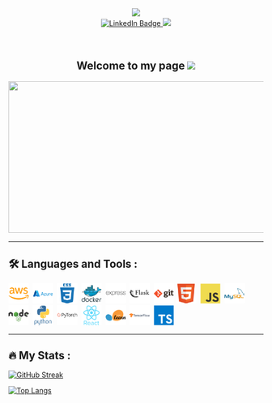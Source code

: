 <section align="center">
<div id="header" >
  <img src="https://i.giphy.com/media/v1.Y2lkPTc5MGI3NjExNWJmbTIzaWg2eHZhejV1M2dodjJxbW9sYXFrNG85ZTh1dzlmNHM2OCZlcD12MV9pbnRlcm5hbF9naWZfYnlfaWQmY3Q9Zw/i1JHRZSXO9LZZDHqii/giphy.gif" width="200"/>
</div>
<div id="badges" >
  <a href="https://www.linkedin.com/in/marcuscallen/">
    <img src="https://img.shields.io/badge/LinkedIn-blue?style=for-the-badge&logo=linkedin&logoColor=white" alt="LinkedIn Badge"/>
  </a>
<a href="https://leetcode.com/u/marcuscallen24/">
<img src="https://img.shields.io/badge/LeetCode-000000?logo=LeetCode&logoColor=#d16c06" height="30">
</a>
</div>
<div >
<img src="https://komarev.com/ghpvc/?username=marcus-24&style=flat-square&color=blue" alt=""/>
</div>
<br>
<h1>
  Welcome to my page
  <img src="https://media.giphy.com/media/hvRJCLFzcasrR4ia7z/giphy.gif" width="30px"/>
</h1>
</section>

<section>
<div align="center">
  <img src="https://i.giphy.com/media/v1.Y2lkPTc5MGI3NjExdnlwcWU2NHIwYm0zcjk1MjU0aHF0ajVpeXUxMmozbjFrM2k3emlpMiZlcD12MV9pbnRlcm5hbF9naWZfYnlfaWQmY3Q9Zw/3ohzdIEEN9D9wLIINy/giphy.gif" width="600" height="300"/>
</div>
<hr>
<div>
    
</div>
</section>

 <!-- ## :man_technologist: About Me :

I'm a Mechanical Engineer working as a Data Scientist.

- : -->

## :hammer_and_wrench: Languages and Tools :

<div>
<img src="https://github.com/devicons/devicon/blob/master/icons/amazonwebservices/amazonwebservices-plain-wordmark.svg" title="AWS" alt="AWS" width="40" height="40"/>&nbsp;
<img src="https://github.com/devicons/devicon/blob/master/icons/azure/azure-original-wordmark.svg" title="Azure" alt="Azure" width="40" height="40">&nbsp;
<img src="https://github.com/devicons/devicon/blob/master/icons/css3/css3-plain-wordmark.svg"  title="CSS3" alt="CSS" width="40" height="40"/>&nbsp;
<img src="https://github.com/devicons/devicon/blob/master/icons/docker/docker-original-wordmark.svg" title="Docker" alt="Docker" width="40" height="40">&nbsp;
<img src="https://github.com/devicons/devicon/blob/master/icons/express/express-original-wordmark.svg" title="Express" alt="Express" width="40" height="40">&nbsp;
<img src="https://github.com/devicons/devicon/blob/master/icons/flask/flask-original-wordmark.svg" title="Flask" alt="Flask" width="40" height="40">&nbsp;
<img src="https://github.com/devicons/devicon/blob/master/icons/git/git-original-wordmark.svg" title="Git" \*\*alt="Git" width="40" height="40"/>
<img src="https://github.com/devicons/devicon/blob/master/icons/html5/html5-original.svg" title="HTML5" alt="HTML" width="40" height="40"/>&nbsp;
<img src="https://github.com/devicons/devicon/blob/master/icons/javascript/javascript-original.svg" title="JavaScript" alt="JavaScript" width="40" height="40"/>&nbsp;
<img src="https://github.com/devicons/devicon/blob/master/icons/mysql/mysql-original-wordmark.svg" title="MySQL" alt="MySQL" width="40" height="40"/>&nbsp;
<img src="https://github.com/devicons/devicon/blob/master/icons/nodejs/nodejs-original-wordmark.svg" title="NodeJS" alt="NodeJS" width="40" height="40"/>&nbsp;
<img src="https://github.com/devicons/devicon/blob/master/icons/python/python-original-wordmark.svg" title="Python" alt="Python" width="40" height="40">&nbsp;
<img src="https://github.com/devicons/devicon/blob/master/icons/pytorch/pytorch-original-wordmark.svg" title="Pytorch" alt="Pytorch" width="40" height="40">&nbsp;
<img src="https://github.com/devicons/devicon/blob/master/icons/react/react-original-wordmark.svg" title="React" alt="React" width="40" height="40"/>&nbsp;
<img src="https://github.com/devicons/devicon/blob/master/icons/scikitlearn/scikitlearn-original.svg" title="Scikit Learn" alt="Scikit Learn" width="40" height="40"/>&nbsp;
<img src="https://github.com/devicons/devicon/blob/master/icons/tensorflow/tensorflow-original-wordmark.svg" title="TensorFlow" alt="TensorFlow" width="40" height="40"/>&nbsp;
<img src="https://github.com/devicons/devicon/blob/master/icons/typescript/typescript-original.svg" title="Typescript" alt="Typescript" width="40" height="40"/>&nbsp;
</div>

---

## :fire: My Stats :

[![GitHub Streak](https://github-readme-streak-stats.herokuapp.com?user=marcus-24)](https://git.io/streak-stats)

[![Top Langs](https://github-readme-stats.vercel.app/api/top-langs/?username=marcus-24)](https://github.com/marcus-24/github-readme-stats)
